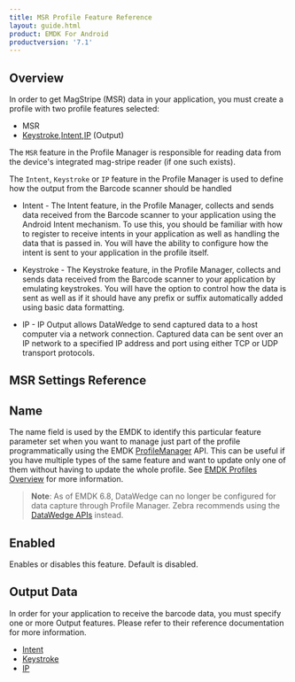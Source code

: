 ```yaml
---
title: MSR Profile Feature Reference
layout: guide.html
product: EMDK For Android
productversion: '7.1'
---
```


## Overview
In order to get MagStripe (MSR) data in your application, you must create a profile with two profile features selected:

* MSR
* [Keystroke](/emdk-for-android/7-1/guide/profiles/profilekeystroke),[Intent](/emdk-for-android/7-1/guide/profiles/profileintent),[IP](/emdk-for-android/7-1/guide/profiles/profileIP) (Output)

The `MSR` feature in the Profile Manager is responsible for reading data from the device's integrated mag-stripe reader (if one such exists).

The `Intent`, `Keystroke` or `IP` feature in the Profile Manager is used to define how the output from the Barcode scanner should be handled

* Intent - The Intent feature, in the Profile Manager, collects and sends data received from the Barcode scanner to your application using the Android Intent mechanism. To use this, you should be familiar with how to register to receive intents in your application as well as handling the data that is passed in. You will have the ability to configure how the intent is sent to your application in the profile itself.

* Keystroke - The Keystroke feature, in the Profile Manager, collects and sends data received from the Barcode scanner to your application by emulating keystrokes. You will have the option to control how the data is sent as well as if it should have any prefix or suffix automatically added using basic data formatting.

* IP - IP Output allows DataWedge to send captured data to a host computer via a network connection. Captured data can be sent over an IP network to a specified IP address and port using either TCP or UDP transport protocols.

## MSR Settings Reference

## Name
The name field is used by the EMDK to identify this particular feature parameter set when you want to manage just part of the profile programmatically using the EMDK [ProfileManager](/emdk-for-android/7-1/api/ProfileManager) API. This can be useful if you have multiple types of the same feature and want to update only one of them without having to update the whole profile. See [EMDK Profiles Overview](/emdk-for-android/7-1/guide/profile-manager) for more information.

> **Note**: As of EMDK 6.8, DataWedge can no longer be configured for data capture through Profile Manager. Zebra recommends using the [DataWedge APIs](/datawedge/latest/guide/api/) instead. 

## Enabled
Enables or disables this feature. Default is disabled.

## Output Data
In order for your application to receive the barcode data, you must specify one or more Output features. Please  refer to their reference documentation for more information.

* [Intent](/emdk-for-android/7-1/guide/profiles/profileintent) 
* [Keystroke](/emdk-for-android/7-1/guide/profiles/profilekeystroke)
* [IP](/emdk-for-android/7-1/guide/profiles/profileIP)


















